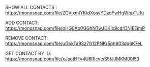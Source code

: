 SHOW ALL CONTACTS : https://monosnap.com/file/ZGVjxmlYKtdXosyYDzqFwHgWbpTUfu


ADD CONTACT: https://monosnap.com/file/oHG6Ao0GGhNTwJDKib9cdrDNiEEjmP


REMOVE CONTACT: https://monosnap.com/file/uGbkTa93z7G12PNKr5ph803dq6K7eL


GET CONTACT BY ID: https://monosnap.com/file/xJaotHFv4U8RIcvtsS5fJJMKM09I53
